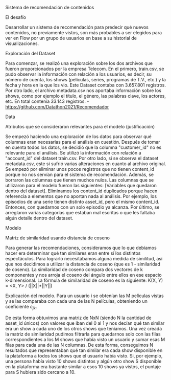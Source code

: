 Sistema de recomendación de contenidos


El desafío


Desarrollar un sistema de recomendación para predecir qué nuevos contenidos, no previamente vistos, son más probables a ser elegidos para ver en Flow por un grupo de usuarios en base a su historial de visualizaciones.


Exploración del Dataset


Para comenzar, se realizó una exploración sobre los dos archivos que fueron proporcionados por la empresa Telecom. 
En el primero, train.csv, se pudo observar la información con relación a los usuarios, es decir, su número de cuenta, los shows (películas, series, programas de T.V., etc.) y la fecha y hora en la que los vio. Este Dataset contaba con 3.657.801 registros.
Por otro lado, el archivo metadata.csv nos aportaba información sobre los shows, como por ejemplo el título, el género, las palabras clave, los actores, etc. En total contenía 33.143 registros.
        -	https://github.com/Datathon2021/Recomendador


Data 


Atributos que se consideraron relevantes para el modelo (justificación)

Se empezó haciendo una exploración de los datos para observar qué columnas eran necesarias para el análisis en cuestión. Después de tomar en cuenta todos los datos, se decidió que la columna "customer_id" no es relevante para el análisis. Se utilizó la información con relación a "account_id" del dataset train.csv. 
Por otro lado, si se observa el dataset metadata.csv, este si sufrió varias alteraciones en cuanto al archivo original. Se empezó por eliminar unos pocos registros que no tienen content_id porque no nos servían para el sistema de recomendación. Además, se borraron las columnas que tienen muchos nulos. Las columnas que se utilizaron para el modelo fueron las siguientes: [Variables que quedaron dentro del dataset]. Eliminamos los content_id duplicados porque hacen referencia a elementos que no aportan nada al análisis. Por ejemplo, los episodios de una serie tienen distinto asset_id, pero el mismo content_id. Entonces, con quedarnos con un solo episodio ya alcanza.
Por último, se arreglaron varias categorías que estaban mal escritas o que les faltaba algún detalle dentro del dataset.


Modelo


Matriz de similaridad usando distancia de coseno

Para generar las recomendaciones, consideramos que lo que debíamos hacer era determinar qué tan similares eran entre sí los distintos espectáculos. Para lograrlo necesitábamos alguna medida de similitud, así que nos decidimos a utilizar la distancia de coseno (que es 1 - similaridad de coseno). La similaridad de coseno compara dos vectores de k componentes y nos arroja el coseno del ángulo entre ellos en ese espacio k-dimensional.
La fórmula de similaridad de coseno es la siguiente:
K(X, Y) = <X, Y> / (||X||*||Y||)

Explicación del modelo. Para un usuario i se obtenían las M películas vistas y se las comparaba con cada una de las N películas, obteniendo un coeficiente $c_{jk}$.

De esta forma obtuvimos una matriz de NxN (siendo N la cantidad de asset_id únicos) con valores que iban del 0 al 1 y nos decían qué tan similar era un show a cada uno de los otros shows que teníamos.
Una vez creada la matriz de similaridad pudimos filtrarla para quedarnos solo con las filas correspondientes a los M shows que había visto un usuario y sumar esas M filas para cada una de las N columnas. De esta forma, conseguimos N resultados que representaban qué tan similar era cada show disponible en la plataforma a todos los shows que el usuario había visto. Si, por ejemplo, una persona había visto 10 shows distintos y algún otro show S disponible en la plataforma era bastante similar a esos 10 shows ya vistos, el puntaje para S hubiera sido cercano a 10.

